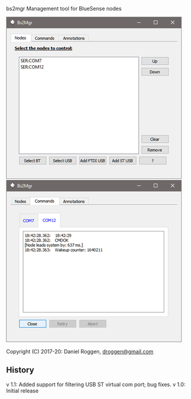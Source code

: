    bs2mgr 
Management tool for BlueSense nodes

![bs2mgr](/docs/img/s0.png)![bs2mgr](/docs/img/s1.png)


   Copyright (C) 2017-20:
         Daniel Roggen, droggen@gmail.com


History
-------

v 1.1: Added support for filtering USB ST virtual com port; bug fixes.
v 1.0: Initial release



